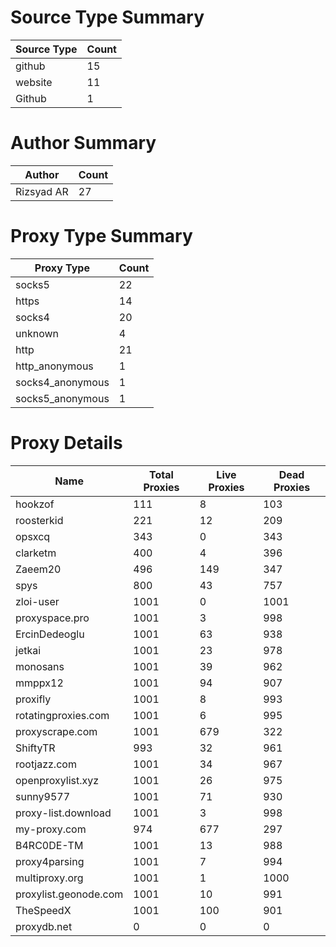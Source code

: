 # Source Type Summary

| Source Type | Count |
|-------------|-------|
| github | 15 |
| website | 11 |
| Github | 1 |


# Author Summary

| Author | Count |
|--------|-------|
| Rizsyad AR | 27 |


# Proxy Type Summary

| Proxy Type | Count |
|------------|-------|
| socks5 | 22 |
| https | 14 |
| socks4 | 20 |
| unknown | 4 |
| http | 21 |
| http_anonymous | 1 |
| socks4_anonymous | 1 |
| socks5_anonymous | 1 |


# Proxy Details

| Name | Total Proxies | Live Proxies | Dead Proxies |
|------|---------------|--------------|---------------|
| hookzof | 111 | 8 | 103 |
| roosterkid | 221 | 12 | 209 |
| opsxcq | 343 | 0 | 343 |
| clarketm | 400 | 4 | 396 |
| Zaeem20 | 496 | 149 | 347 |
| spys | 800 | 43 | 757 |
| zloi-user | 1001 | 0 | 1001 |
| proxyspace.pro | 1001 | 3 | 998 |
| ErcinDedeoglu | 1001 | 63 | 938 |
| jetkai | 1001 | 23 | 978 |
| monosans | 1001 | 39 | 962 |
| mmppx12 | 1001 | 94 | 907 |
| proxifly | 1001 | 8 | 993 |
| rotatingproxies.com | 1001 | 6 | 995 |
| proxyscrape.com | 1001 | 679 | 322 |
| ShiftyTR | 993 | 32 | 961 |
| rootjazz.com | 1001 | 34 | 967 |
| openproxylist.xyz | 1001 | 26 | 975 |
| sunny9577 | 1001 | 71 | 930 |
| proxy-list.download | 1001 | 3 | 998 |
| my-proxy.com | 974 | 677 | 297 |
| B4RC0DE-TM | 1001 | 13 | 988 |
| proxy4parsing | 1001 | 7 | 994 |
| multiproxy.org | 1001 | 1 | 1000 |
| proxylist.geonode.com | 1001 | 10 | 991 |
| TheSpeedX | 1001 | 100 | 901 |
| proxydb.net | 0 | 0 | 0 |

